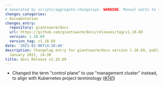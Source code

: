 ```yaml
---
# Generated by scripts/aggregate-changelogs. WARNING: Manual edits to this files will be overwritten.
changes_categories:
- Documentation
changes_entry:
  repository: giantswarm/docs
  url: https://github.com/giantswarm/docs/releases/tag/v1.18.69
  version: 1.18.69
  version_tag: v1.18.69
date: '2021-01-06T14:30:46'
description: Changelog entry for giantswarm/docs version 1.18.69, published on 06
  January 2021, 14:30
title: docs Release v1.18.69
---
```


- Changed the term "control plane" to use "management cluster" instead, to align with Kubernetes project terminology ([#741](https://github.com/giantswarm/docs/pull/741))
